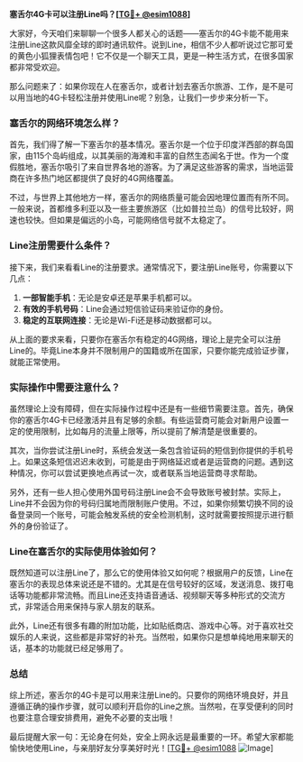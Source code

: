 **塞舌尔4G卡可以注册Line吗？[[TG💪+ @esim1088](https://t.me/s/esim1088)]**

大家好，今天咱们来聊聊一个很多人都关心的话题——塞舌尔的4G卡能不能用来注册Line这款风靡全球的即时通讯软件。说到Line，相信不少人都听说过它那可爱的黄色小狐狸表情包吧！它不仅是一个聊天工具，更是一种生活方式，在很多国家都非常受欢迎。

那么问题来了：如果你现在人在塞舌尔，或者计划去塞舌尔旅游、工作，是不是可以用当地的4G卡轻松注册并使用Line呢？别急，让我们一步步来分析一下。

### 塞舌尔的网络环境怎么样？

首先，我们得了解一下塞舌尔的基本情况。塞舌尔是一个位于印度洋西部的群岛国家，由115个岛屿组成，以其美丽的海滩和丰富的自然生态闻名于世。作为一个度假胜地，塞舌尔吸引了来自世界各地的游客。为了满足这些游客的需求，当地运营商在许多热门地区都提供了良好的4G网络覆盖。

不过，与世界上其他地方一样，塞舌尔的网络质量可能会因地理位置而有所不同。一般来说，首都维多利亚以及一些主要旅游区（比如普拉兰岛）的信号比较好，网速也较快。但如果是偏远的小岛，可能网络信号就不太稳定了。

### Line注册需要什么条件？

接下来，我们来看看Line的注册要求。通常情况下，要注册Line账号，你需要以下几点：

1. **一部智能手机**：无论是安卓还是苹果手机都可以。
2. **有效的手机号码**：Line会通过短信验证码来验证你的身份。
3. **稳定的互联网连接**：无论是Wi-Fi还是移动数据都可以。

从上面的要求来看，只要你在塞舌尔有稳定的4G网络，理论上是完全可以注册Line的。毕竟Line本身并不限制用户的国籍或所在国家，只要你能完成验证步骤，就能正常使用。

### 实际操作中需要注意什么？

虽然理论上没有障碍，但在实际操作过程中还是有一些细节需要注意。首先，确保你的塞舌尔4G卡已经激活并且有足够的余额。有些运营商可能会对新用户设置一定的使用限制，比如每月的流量上限等，所以提前了解清楚是很重要的。

其次，当你尝试注册Line时，系统会发送一条包含验证码的短信到你提供的手机号上。如果这条短信迟迟未收到，可能是由于网络延迟或者是运营商的问题。遇到这种情况，你可以尝试更换地点再试一次，或者联系当地运营商寻求帮助。

另外，还有一些人担心使用外国号码注册Line会不会导致账号被封禁。实际上，Line并不会因为你的号码归属地而限制账户使用。不过，如果你频繁切换不同的设备登录同一个账号，可能会触发系统的安全检测机制，这时就需要按照提示进行额外的身份验证了。

### Line在塞舌尔的实际使用体验如何？

既然知道可以注册Line了，那么它的使用体验又如何呢？根据用户的反馈，Line在塞舌尔的表现总体来说还是不错的。尤其是在信号较好的区域，发送消息、拨打电话等功能都非常流畅。而且Line还支持语音通话、视频聊天等多种形式的交流方式，非常适合用来保持与家人朋友的联系。

此外，Line还有很多有趣的附加功能，比如贴纸商店、游戏中心等。对于喜欢社交娱乐的人来说，这些都是非常好的补充。当然啦，如果你只是想单纯地用来聊天的话，基本的功能就已经足够用了。

### 总结

综上所述，塞舌尔的4G卡是可以用来注册Line的。只要你的网络环境良好，并且遵循正确的操作步骤，就可以顺利开启你的Line之旅。当然啦，在享受便利的同时也要注意合理安排费用，避免不必要的支出哦！

最后提醒大家一句：无论身在何处，安全上网永远是最重要的一环。希望大家都能愉快地使用Line，与亲朋好友分享美好时光！[[TG💪+ @esim1088](https://t.me/s/esim1088) ![Image](https://i.postimg.cc/4NQfJmqS/Snipaste-2025-05-13-00-14-12.png)]